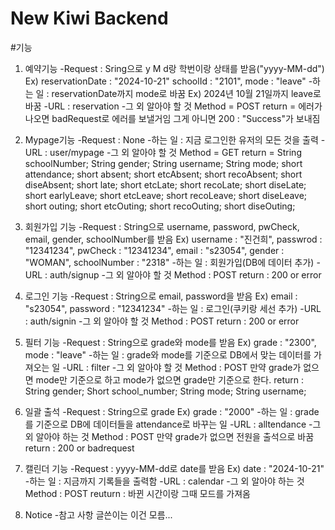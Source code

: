 # New Kiwi Backend

#기능

1. 예약기능
-Request : Sring으로 y M d랑  학번이랑 상태를 받음("yyyy-MM-dd")
Ex) reservationDate : "2024-10-21" schoolId : "2101", mode : "leave"
-하는 일 : reservationDate까지 mode로 바꿈
Ex) 2024년 10월 21일까지 leave로 바꿈
-URL : reservation
-그 외 알아야 할 것 
Method = POST
return = 에러가 나오면 badRequest로 에러를 보낼거임 그게 아니면 200 : "Success"가 보내짐

3. Mypage기능
-Request : None
-하는 일 : 지금 로그인한 유저의 모든 것을 출력
-URL : user/mypage
-그 외 알아야 할 것
Method = GET
return =
     String schoolNumber;
     String gender;
     String username;
     String mode;
     short attendance;
     short absent;
     short etcAbsent;
     short recoAbsent;
     short diseAbsent;
     short late;
     short etcLate;
     short recoLate;
     short diseLate;
     short earlyLeave;
     short etcLeave;
     short recoLeave;
     short diseLeave;
     short outing;
     short etcOuting;
     short recoOuting;
     short diseOuting;

4. 회원가입 기능
-Request : String으로 username, password, pwCheck, email, gender, schoolNumber를 받음
Ex) username : "진건희", passwrod : "12341234", pwCheck : "12341234", email : "s23054", gender : "WOMAN", schoolNumber : "2318"
-하는 일 : 회원가입(DB에 데이터 추가)
-URL : auth/signup
-그 외 알아야 할 것
Method : POST
return : 200 or error

5. 로그인 기능
-Request : String으로 email, password을 받음
Ex) email : "s23054", password : "12341234"
-하는 일 : 로그인(쿠키랑 세선 추가)
-URL : auth/signin
-그 외 알아야 할 것
Method : POST
return : 200 or error

6. 필터 기능
-Request : String으로 grade와 mode를 받음
Ex) grade : "2300", mode : "leave"
-하는 일 : grade와 mode를 기준으로 DB에서 맞는 데이터를 가져오는 일
-URL : filter
-그 외 알아야 할 것
Method : POST
만약 grade가 없으면 mode만 기준으로 하고 mode가 없으면 grade만 기준으로 한다.
return :
    String gender;
    Short school_number;
    String mode;
    String username;

7. 일괄 출석
-Request : String으로 grade
Ex) grade : "2000"
-하는 일 : grade를 기준으로 DB에 데이터들을 attendance로 바꾸는 일
-URL : alltendance
-그 외 알아야 하는 것
Method : POST
만약 grade가 없으면 전원을 출석으로 바꿈
return : 200 or badrequest

8. 캘린더 기능
-Request : yyyy-MM-dd로 date를 받음
Ex) date : "2024-10-21"
-하는 일 : 지금까지 기록들을 출력함
-URL : calendar
-그 외 알아야 하는 것
Method : POST
reuturn : 바뀐 시간이랑 그때 모드를 가져옴

9. Notice
-참고 사항 글쓴이는 이건 모름...
